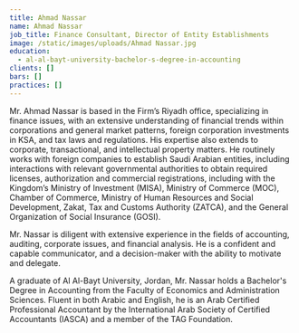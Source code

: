 ```yaml
---
title: Ahmad Nassar
name: Ahmad Nassar
job_title: Finance Consultant, Director of Entity Establishments
image: /static/images/uploads/Ahmad Nassar.jpg
education:
  - al-al-bayt-university-bachelor-s-degree-in-accounting
clients: []
bars: []
practices: []
---
```

Mr. Ahmad Nassar is based in the Firm’s Riyadh office, specializing in finance issues, with an extensive understanding of financial trends within corporations and general market patterns, foreign corporation investments in KSA, and tax laws and regulations. His expertise also extends to corporate, transactional, and intellectual property matters. He routinely works with foreign companies to establish Saudi Arabian entities, including interactions with relevant governmental authorities to obtain required licenses, authorization and commercial registrations, including with the Kingdom’s Ministry of Investment (MISA), Ministry of Commerce (MOC), Chamber of Commerce, Ministry of Human Resources and Social Development, Zakat, Tax and Customs Authority (ZATCA), and the General Organization of Social Insurance (GOSI).

Mr. Nassar is diligent with extensive experience in the fields of accounting, auditing, corporate issues, and financial analysis. He is a confident and capable communicator, and a decision-maker with the ability to motivate and delegate.

A graduate of Al Al-Bayt University, Jordan, Mr. Nassar holds a Bachelor's Degree in Accounting from the Faculty of Economics and Administration Sciences. Fluent in both Arabic and English, he is an Arab Certified Professional Accountant by the International Arab Society of Certified Accountants (IASCA) and a member of the TAG Foundation.
